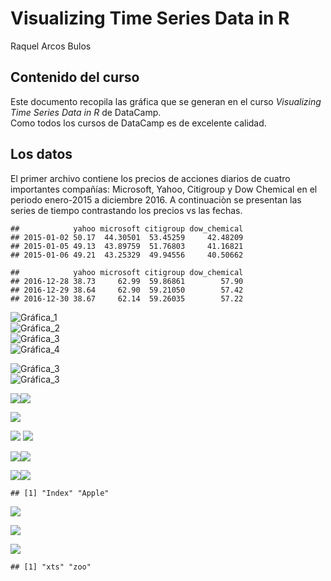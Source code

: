 Visualizing Time Series Data in R
================
Raquel Arcos Bulos

## Contenido del curso

Este documento recopila las gráfica que se generan en el curso
*Visualizing Time Series Data in R* de DataCamp.  
Como todos los cursos de DataCamp es de excelente calidad.

## Los datos

El primer archivo contiene los precios de acciones diarios de cuatro
importantes compañías: Microsoft, Yahoo, Citigroup y Dow Chemical en el
periodo enero-2015 a diciembre 2016. A continuaciòn se presentan las
series de tiempo contrastando los precios vs las fechas.

    ##            yahoo microsoft citigroup dow_chemical
    ## 2015-01-02 50.17  44.30501  53.45259     42.48209
    ## 2015-01-05 49.13  43.89759  51.76803     41.16821
    ## 2015-01-06 49.21  43.25329  49.94556     40.50662

    ##            yahoo microsoft citigroup dow_chemical
    ## 2016-12-28 38.73     62.99  59.86861        57.90
    ## 2016-12-29 38.64     62.90  59.21050        57.42
    ## 2016-12-30 38.67     62.14  59.26035        57.22

<img src="codigo_curso2_files/figure-gfm/pedazo1-1.png" title="Gráfica_1" alt="Gráfica_1" style="display: block; margin: auto;" />

<img src="codigo_curso2_files/figure-gfm/pedazo2-1.png" title="Gráfica_2" alt="Gráfica_2" style="display: block; margin: auto;" />

<img src="codigo_curso2_files/figure-gfm/pedazo3-1.png" title="Gráfica_3" alt="Gráfica_3" style="display: block; margin: auto;" />

<img src="codigo_curso2_files/figure-gfm/pedazo4-1.png" title="Gráfica_4" alt="Gráfica_4" style="display: block; margin: auto;" />

<img src="codigo_curso2_files/figure-gfm/unnamed-chunk-3-1.png" title="Gráfica_3" alt="Gráfica_3" style="display: block; margin: auto;" /><img src="codigo_curso2_files/figure-gfm/unnamed-chunk-3-2.png" title="Gráfica_3" alt="Gráfica_3" style="display: block; margin: auto;" />

![](codigo_curso2_files/figure-gfm/unnamed-chunk-4-1.png)<!-- -->![](codigo_curso2_files/figure-gfm/unnamed-chunk-4-2.png)<!-- -->

![](codigo_curso2_files/figure-gfm/unnamed-chunk-5-1.png)<!-- -->

![](codigo_curso2_files/figure-gfm/unnamed-chunk-6-1.png)<!-- -->
![](codigo_curso2_files/figure-gfm/unnamed-chunk-7-1.png)<!-- -->

![](codigo_curso2_files/figure-gfm/unnamed-chunk-8-1.png)<!-- -->![](codigo_curso2_files/figure-gfm/unnamed-chunk-8-2.png)<!-- -->

![](codigo_curso2_files/figure-gfm/unnamed-chunk-9-1.png)<!-- -->![](codigo_curso2_files/figure-gfm/unnamed-chunk-9-2.png)<!-- -->

    ## [1] "Index" "Apple"

![](codigo_curso2_files/figure-gfm/unnamed-chunk-11-1.png)<!-- -->

![](codigo_curso2_files/figure-gfm/unnamed-chunk-12-1.png)<!-- -->

![](codigo_curso2_files/figure-gfm/unnamed-chunk-13-1.png)<!-- -->

    ## [1] "xts" "zoo"
